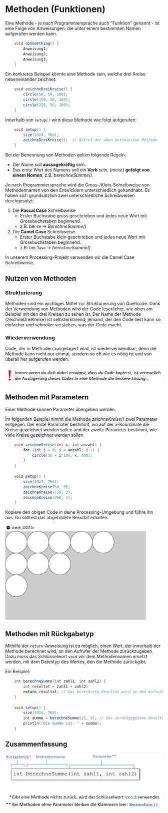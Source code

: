 # Methoden (Funktionen)

Eine Methode - je nach Programmiersprache auch "Funktion" genannt - ist eine Folge von Anweisungen, die unter einem bestimmten Namen aufgerufen werden kann.

```java
    void doSomething() {
        Anweisung1;
        Anweisung2;
        Anweisung3;
    }
```

Ein konkretes Beispiel könnte eine Methode sein, welche drei Kreise nebeneinander zeichnet:

```java
    void zeichneDreiKreise() {
        circle(50, 50, 100);
        circle(150, 50, 100);
        circle(250, 50, 100);
    }
```

Innerhalb von `setup()` wird diese Methode wie folgt aufgerufen:

```java
    void setup() {
        size(1024, 768);
        zeichneDreiKreise();  // Aufruf der oben definierten Methode
    }
```

Bei der Benennung von Methoden gelten folgende Regeln:

- Der Name soll **aussagekräftig** sein.
- Das erste Wort des Namens soll ein **Verb** sein, (meist) **gefolgt von einem Nomen**, z.B. _berechneSumme()_.

Je nach Programmiersprache wird die Gross-/Klein-Schreibweise von Methodennamen von den Entwicklern unterschiedlich gehandhabt. Es haben sich grundsätzlich zwei unterschiedliche Schreibweisen durchgesetzt:

1. Die **Pascal Case** Schreibweise
    - Erster Buchstabe gross geschrieben und jedes neue Wort mit Grossbuchstaben beginnend.
    - z.B. bei `C#` -> _BerechneSumme()_
2. Die **Camel Case** Schreibweise
    - Erster Buchstabe klein geschrieben und jedes neue Wort mit Grossbuchstaben beginnend.
    - z.B: bei `Java` -> _berechneSumme()_

In unserem Processing-Projekt verwenden wir die Camel Case Schreibweise.

## Nutzen von Methoden

### Strukturierung

Methoden sind ein wichtiges Mittel zur Strukturierung von Quellcode. Dank der Verwendung von Methoden wird der Code leserlicher, wie oben am Beispiel mit den drei Kreisen zu sehen ist. Der Name der Methode (zeichneDreiKreise) ist selbsterklärend; jemand, der den Code liest kann so einfacher und schneller verstehen, was der Code macht.

### Wiederverwendung

Code, der in Methoden ausgelagert wird, ist wiederverwendbar; denn die Methode kann nicht nur einmal, sondern so oft wie es nötig ist und von überall her aufgerufen werden.

![Bild](res/code-auslagern.jpg)

## Methoden mit Parametern

Einer Methode können Parameter übergeben werden.

Im folgenden Beispiel nimmt die Methode _zeichneKreise()_  zwei Parameter entgegen. Der erste Paramater bestimmt, wo auf der x-Koordinate die Kreise gezeichnet werden sollen und der zweite Parameter bestimmt, wie viele Kreise gezeichnet werden sollen. 

```java
    void zeichneKreise(int x, int anzahl) {
        for (int i = 0; i < anzahl; i++) {
            circle(50 + i*100, x, 100);
        }
    }

    void setup() {
        size(1024, 768);
        zeichneKreise(50, 5);  
        zeichneKreise(150, 3);  
        zeichneKreise(250, 1);  
    }
```

Kopiere den obigen Code in deine Processing-Umgebung und führe ihn aus. Du solltest das abgebildete Resultat erhalten.

![BIld](res/kreise.jpg)

## Methoden mit Rückgabetyp

Mithilfe der `return`-Anweisung ist es möglich, einen Wert, der innerhalb der Methode berechnet wird, an den Aufrufer der Methode zurückzugeben. Dazu muss das Schlüsselwort `void` vor dem Methodennamen ersetzt werden, mit dem Datentyp des Wertes, den die Methode zurückgibt.

Ein Beispiel:

```java
    int berechneSumme(int zahl1, int zahl2) {
        int resultat = zahl1 + zahl2;
        return resultat; // das berechnete Resultat wird an den Aufrufer zurückgegeben
    }

    void setup() {
        size(1024, 768);
        int summe = berechneSumme(25, 5); // das zurückgegebene Resultat wird in die Variable "summe" kopiert
        println("Die Summe ist: " + summe);
    }

```

## Zusammenfassung

![Bild](res/signatur-einer-methode.jpg)
